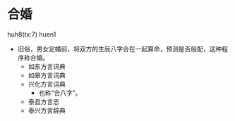 # 合婚
huh8(tx:7) huen1
+ 旧俗，男女定婚前，将双方的生辰八字合在一起算命，预测是否般配，这种程序称合婚。
  * 如东方言词典
  * 如皋方言词典
  * 兴化方言词典
    + 也称“合八字”。
  * 泰县方言志
  * 泰兴方言辞典